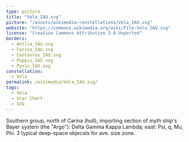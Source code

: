 ```yaml
---
type: picture
title: "Vela_IAU.svg"
picture: "/assets/wikimedia-constellations/Vela_IAU.svg"
website: "https://commons.wikimedia.org/wiki/File:Vela_IAU.svg"
license: "Creative Commons Attribution 3.0 Unported"
borders:
  - Antlia_IAU.svg
  - Carina_IAU.svg
  - Centaurus_IAU.svg
  - Puppis_IAU.svg
  - Pyxis_IAU.svg
constellation:
  - Vela
permalink: /wikimedia/Vela_IAU.svg/
tags:
  - Vela
  - Star Chart
  - SVG
---
```

Southern group, north of Carina (hull), importing section of myth ship's Bayer system (the "Argo"): Delta Gamma Kappa Lambda; east: Psi, q, Mu, Phi. 3 typical deep-space objecsts for ave. size zone.